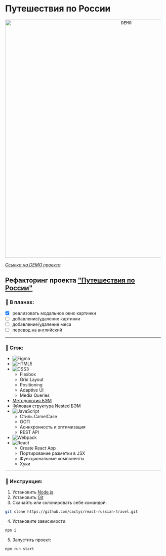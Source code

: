 # Путешествия по России

<p align="center"><kbd> <img width="768" height="auto" align="center" src="./DEMO.gif" alt="DEMO"> </kbd></p>

*[Ссылка на DEMO проекта](https://cactys.github.io/react-russian-travel/)*
## Рефакторинг проекта ["Путешествия по России"](https://github.com/cactys/russian-travel)

### :page_facing_up: **В планах:**
  + [X] реализовать модальное окно картинки
  + [ ] добавление/удаление картинки
  + [ ] добавление/удаление меса
  + [ ] перевод на английский
___
### 🔨 Стэк:
+ ![Figma](https://img.shields.io/badge/figma-%23F24E1E.svg?style=for-the-badge&logo=figma&logoColor=white)
+ ![HTML5](https://img.shields.io/badge/html5-%23E34F26.svg?style=for-the-badge&logo=html5&logoColor=white)
+ ![CSS3](https://img.shields.io/badge/css3-%231572B6.svg?style=for-the-badge&logo=css3&logoColor=white)
  - Flexbox
  - Grid Layout
  - Positioning
  - Adaptive UI
  - Media Queries
+ [Методология БЭМ](https://ru.bem.info/methodology/)
+ Фйловая структура Nested БЭМ
+ ![JavaScript](https://img.shields.io/badge/javascript-%23323330.svg?style=for-the-badge&logo=javascript&logoColor=%23F7DF1E)
  - Стиль CamelCase
  - ООП
  - Асинхронность и оптимизация
  - REST API
+ ![Webpack](https://img.shields.io/badge/webpack-%238DD6F9.svg?style=for-the-badge&logo=webpack&logoColor=black)
+ ![React](https://img.shields.io/badge/react-%2320232a.svg?style=for-the-badge&logo=react&logoColor=%2361DAFB)
  - Create React App
  - Портирование разметки в JSX
  - Функциональные компоненты
  - Хуки
___
### 🔧 Инструкция:
1. Установить [Node.js](https://nodejs.org/en/ "ссылка на сайт Node.js")
2. Установить [Git](https://git-scm.com/ "ссылка на сайт Git")
3. Скачайть или склонировать себе командой:
```sh
git clone https://github.com/cactys/react-russian-travel.git
```
4. Установите зависимости:
```sh
npm i
```
5. Запустить проект:
```sh
npm run start
```
